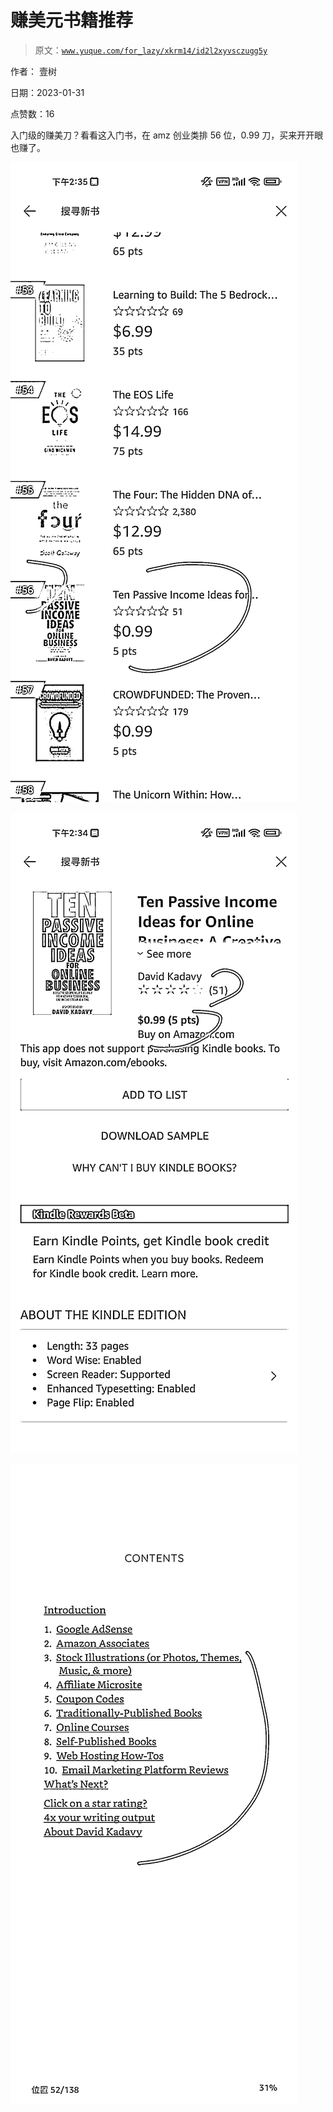 # 赚美元书籍推荐

> 原文：[`www.yuque.com/for_lazy/xkrm14/id2l2xyvsczugg5y`](https://www.yuque.com/for_lazy/xkrm14/id2l2xyvsczugg5y)



作者： 壹树 

日期：2023-01-31 

点赞数：16 

入门级的赚美刀？看看这入门书，在 amz 创业类排 56 位，0.99 刀，买来开开眼也赚了。 

![](img/aa822e16d260fe5a27b9bcfcc8cec4c0.png)  

![](img/a327d4fd29b35a6df8fb8d6fc67847ba.png)  

![](img/4ce45ad0b46bd5e50a44960bd82ae13d.png)  

